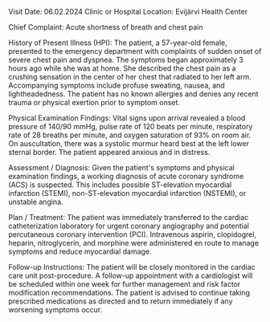  Visit Date: 06.02.2024
Clinic or Hospital Location: Evijärvi Health Center

Chief Complaint: Acute shortness of breath and chest pain

History of Present Illness (HPI): The patient, a 57-year-old female, presented to the emergency department with complaints of sudden onset of severe chest pain and dyspnea. The symptoms began approximately 3 hours ago while she was at home. She described the chest pain as a crushing sensation in the center of her chest that radiated to her left arm. Accompanying symptoms include profuse sweating, nausea, and lightheadedness. The patient has no known allergies and denies any recent trauma or physical exertion prior to symptom onset.

Physical Examination Findings: Vital signs upon arrival revealed a blood pressure of 140/90 mmHg, pulse rate of 120 beats per minute, respiratory rate of 28 breaths per minute, and oxygen saturation of 93% on room air. On auscultation, there was a systolic murmur heard best at the left lower sternal border. The patient appeared anxious and in distress.

Assessment / Diagnosis: Given the patient's symptoms and physical examination findings, a working diagnosis of acute coronary syndrome (ACS) is suspected. This includes possible ST-elevation myocardial infarction (STEMI), non-ST-elevation myocardial infarction (NSTEMI), or unstable angina.

Plan / Treatment: The patient was immediately transferred to the cardiac catheterization laboratory for urgent coronary angiography and potential percutaneous coronary intervention (PCI). Intravenous aspirin, clopidogrel, heparin, nitroglycerin, and morphine were administered en route to manage symptoms and reduce myocardial damage.

Follow-up Instructions: The patient will be closely monitored in the cardiac care unit post-procedure. A follow-up appointment with a cardiologist will be scheduled within one week for further management and risk factor modification recommendations. The patient is advised to continue taking prescribed medications as directed and to return immediately if any worsening symptoms occur.